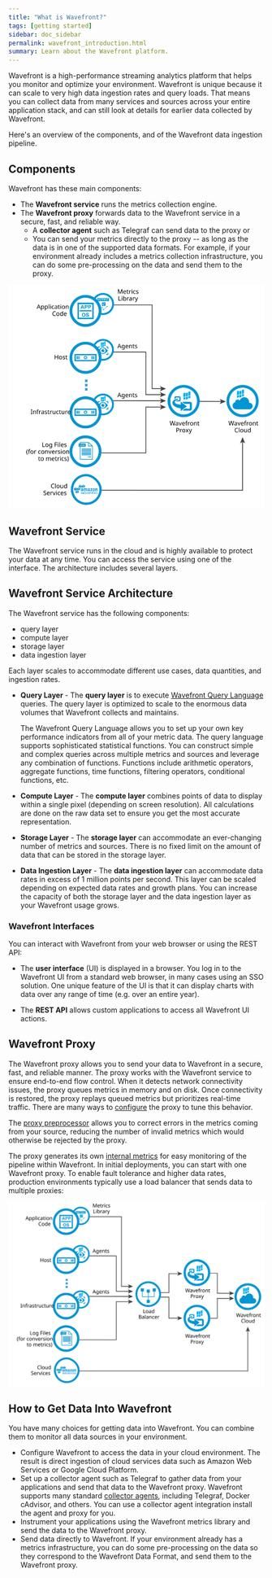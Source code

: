 ```yaml
---
title: "What is Wavefront?"
tags: [getting started]
sidebar: doc_sidebar
permalink: wavefront_introduction.html
summary: Learn about the Wavefront platform.
---
```

Wavefront is a high-performance streaming analytics platform that helps you monitor and optimize your environment. Wavefront is unique because it can scale to very high data ingestion rates and query loads. That means you can collect data from many services and sources across your entire application stack, and can still look at details for earlier data collected by Wavefront.

Here's an overview of the components, and of the Wavefront data ingestion pipeline.

## Components

Wavefront has these main components:
* The **Wavefront service** runs the metrics collection engine.
* The **Wavefront proxy** forwards data to the Wavefront service in a secure, fast, and reliable way.
  - A **collector agent** such as Telegraf can send data to the proxy or
  - You can send your metrics directly to the proxy -- as long as the data is in one of the supported data formats. For example, if your environment already includes a metrics collection infrastructure, you can do some pre-processing on the data and send them to the proxy.

![Wavefront architecture](images/wavefront_architecture.svg)

## Wavefront Service

The Wavefront service runs in the cloud and is highly available to protect your data at any time.  You can access the service using one of the interface. The architecture includes several layers. 

## Wavefront Service Architecture

The Wavefront service has the following components:

-   query layer
-   compute layer
-   storage layer
-   data ingestion layer

Each layer scales to accommodate different use cases, data quantities, and ingestion rates.

- **Query Layer** - The **query layer** is to execute [Wavefront Query Language](query_language_reference.html) queries. The query layer is optimized to scale to the enormous data volumes that Wavefront collects and maintains.

  The Wavefront Query Language allows you to set up your own key performance indicators from all of your metric data. The query language supports sophisticated statistical functions. You can construct simple and complex queries across multiple metrics and sources and leverage any combination of functions. Functions include arithmetic operators, aggregate functions, time functions, filtering operators, conditional functions, etc.

- **Compute Layer** - The **compute layer** combines points of data to display within a single pixel (depending on screen resolution). All calculations are done on the raw data set to ensure you get the most accurate representation.

- **Storage Layer** - The **storage layer** can accommodate an ever-changing number of metrics and sources. There is no fixed limit on the amount of data that can be stored in the storage layer.

- **Data Ingestion Layer** - The **data ingestion layer** can accommodate data rates in excess of 1 million points per second.  This layer can be scaled depending on expected data rates and growth plans.  You can increase the capacity of both the storage layer and the data ingestion layer as your Wavefront usage grows.

### Wavefront Interfaces

You can interact with Wavefront from your web browser or using the REST API:

* The **user interface** (UI) is displayed in a browser. You log in to the Wavefront UI from a standard web browser, in many cases using an SSO solution.  One unique feature of the UI is that it can display charts with data over any range of time (e.g. over an entire year).

* The **REST API** allows custom applications to access all Wavefront UI actions.

## Wavefront Proxy

The Wavefront proxy allows you to send your data to Wavefront in a secure, fast, and reliable manner. The proxy works
with the Wavefront service to ensure end-to-end flow control. When it detects network connectivity issues, the proxy
queues metrics in memory and on disk. Once connectivity is restored, the proxy replays queued metrics but prioritizes
real-time traffic. There are many ways to  [configure](proxies_configuring.html) the proxy to tune this behavior.

The [proxy preprocessor](proxies_preprocessor_rules.html) allows you to correct errors in the metrics coming from your source, reducing the number of invalid metrics which would otherwise be rejected by the proxy.

The proxy generates its own [internal metrics](wavefront_monitoring.html) for easy monitoring of the pipeline within Wavefront. In initial deployments, you can start with one Wavefront proxy. To enable fault tolerance and higher data rates, production environments typically use a load balancer that sends data to multiple proxies:

![Wavefront architecture load balanced](images/wavefront_architecture_lb.svg)



## How to Get Data Into Wavefront

You have many choices for getting data into Wavefront. You can combine them to monitor all data sources in your environment.
* Configure Wavefront to access the data in your cloud environment. The result is direct ingestion of cloud services data such as Amazon Web Services or Google Cloud Platform.
* Set up a collector agent such as Telegraf to gather data from your applications and send that data to the Wavefront proxy. Wavefront supports many standard [collector agents](integrations.html), including Telegraf, Docker cAdvisor​, and others. You can use a collector agent integration install the agent and proxy for you.
* Instrument your applications using the Wavefront metrics library and send the data to the Wavefront proxy.
* Send data directly to Wavefront. If your environment already has a metrics infrastructure, you can do some pre-processing on the data so they correspond to the Wavefront Data Format, and send them to the Wavefront proxy.
